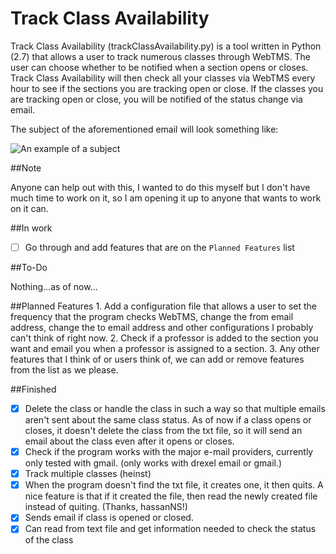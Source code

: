 Track Class Availability
========================

Track Class Availability (trackClassAvailability.py) is a tool written in Python (2.7) that allows a user to track numerous classes through WebTMS. The user can choose whether to be notified when a section opens or closes. Track Class Availability will then check all your classes via WebTMS every hour to see if the sections you are tracking open or close. If the classes you are tracking open or close, you will be notified of the status change via email.

The subject of the aforementioned email will look something like:

![An example of a subject](https://www.dropbox.com/s/m81za7kgp3r5s2e/Screen%20Shot%202014-07-18%20at%207.54.33%20PM.png)

##Note

Anyone can help out with this, I wanted to do this myself but I don't have much time to work on it, so I am opening it up to anyone that wants to work on it can. 

##In work

- [ ] Go through and add features that are on the `Planned Features` list

##To-Do

Nothing...as of now...

##Planned Features
	1. Add a configuration file that allows a user to set the frequency that the program checks WebTMS, change the from email address, change the to email address and other configurations I probably can't think of right now.
	2. Check if a professor is added to the section you want and email you when a professor is assigned to a section.
	3. Any other features that I think of or users think of, we can add or remove features from the list as we please.

##Finished
- [x] Delete the class or handle the class in such a way so that multiple emails aren't sent about the same class status. As of now if a class opens or closes, it doesn't delete the class from the txt file, so it will send an email about the class even after it opens or closes. 
- [x] Check if the program works with the major e-mail providers, currently only tested with gmail. (only works with drexel email or gmail.)
- [x] Track multiple classes (heinst)
- [x] When the program doesn't find the txt file, it creates one, it then quits. A nice feature is that if it created the file, then read the newly created file instead of quiting. (Thanks, hassanNS!)
- [x] Sends email if class is opened or closed.
- [x] Can read from text file and get information needed to check the status of the class	
